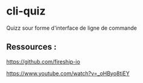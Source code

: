 # cli-quiz

Quizz sour forme d'interface de ligne de commande

## Ressources : 

https://github.com/fireship-io

https://www.youtube.com/watch?v=_oHByo8tiEY

